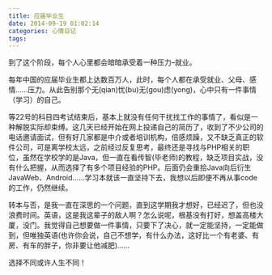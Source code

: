 ```yaml
---
title: 应届毕业生
date: 2014-09-19 01:02:14
categories: 心情日记
tags:
---
```

到了这个阶段，每个人心里都会暗暗承受着一种压力–就业。

每年中国的应届毕业生都上达数百万人，此时，每个人都在承受就业、父母、感情……压力。从此告别那个无(qian)忧(bu)无(gou)虑(yong)，心中只有一件事情（学习）的自己。

等22号的科目四考试结束后，基本上就没有任何干扰找工作的事情了，看似是一种解脱实际却束缚。这几天已经开始在网上投递自己的简历了，收到了不少公司的电话邀请面试，但有好几家都是中介或者培训机构<!--more-->，倍感烦躁，又不缺乏真正的软件公司，可是离学校太远，之前经过反复思考，最终还是寻找与PHP相关的职位，虽然在学校学的是Java，但一直在看传智(毕老师)的教程，缺乏项目实战，没有什么把握，从而选择了有多个项目经验的PHP。后面仍会重拾Java向后衍生JavaWeb、Android……学习本就该一直坚持下去，我想以后即便不再从事code的工作，仍然继续。

转本与否，是我一直在深思的一个问题，直到这学期我才想好，已经迟了，但也没浪费时间。英语，这是我这辈子的敌人啊？怎么说呢，根基没有打好，想盖高楼大厦，没门。我觉得自己想要做一件事情，只要下了决心，就一定能坚持，一定能做到，但唯独英语(也许你会说，自己不想学，有什么办法，这好比一个有老婆、有房、有车的胖子，你非要让他减肥)……

选择不同或许人生不同！